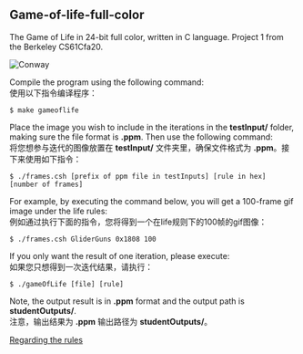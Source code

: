 ## Game-of-life-full-color
The Game of Life in 24-bit full color, written in C language. Project 1 from the Berkeley CS61Cfa20.

![Conway](jc.gif)

Compile the program using the following command:  
使用以下指令编译程序：
```
$ make gameoflife
```

Place the image you wish to include in the iterations in the **testInput/** folder, making sure the file format is **.ppm**. Then use the following command:  
将您想参与迭代的图像放置在 **testInput/** 文件夹里，确保文件格式为 **.ppm**。接下来使用如下指令：
```
$ ./frames.csh [prefix of ppm file in testInputs] [rule in hex] [number of frames]
```

For example, by executing the command below, you will get a 100-frame gif image under the life rules:  
例如通过执行下面的指令，您将得到一个在life规则下的100帧的gif图像：
```
$ ./frames.csh GliderGuns 0x1808 100
```

If you only want the result of one iteration, please execute:  
如果您只想得到一次迭代结果，请执行：
```
$ ./gameOfLife [file] [rule]
```
Note, the output result is in **.ppm** format and the output path is **studentOutputs/**.  
注意，输出结果为 **.ppm** 输出路径为 **studentOutputs/**。

[Regarding the rules](https://en.wikipedia.org/wiki/Life-like_cellular_automaton#A_selection_of_Life-like_rule)
